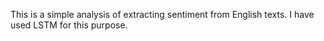 This is a simple analysis of extracting sentiment from English texts. I have used LSTM for this purpose.

